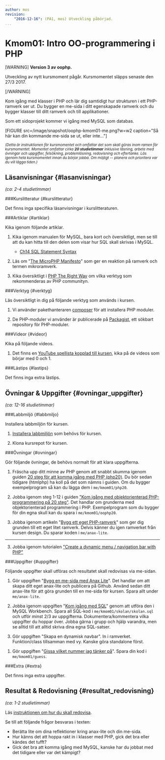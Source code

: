 ```yaml
---
author: mos
revision:
    "2016-12-16": (PA1, mos) Utveckling påbörjad.
...
```

Kmom01: Intro OO-programmering i PHP
==================================

[WARNING]
**Version 3 av oophp.**

Utveckling av nytt kursmoment pågår. Kursmomentet släpps senaste den 27/3 2017.

[/WARNING]

Kom igång med klasser i PHP och lär dig samtidigt hur strukturen i ett PHP-ramverk ser ut. Du bygger en me-sida i ditt egenskapade ramverk och du bygger klasser till ditt ramverk och till applikationer.

Som ett sidoprojekt kommer vi igång med MySQL som databas.

[FIGURE src=/image/snapshot/oophp-kmom01-me.png?w=w2 caption="Så här kan din kommande me-sida se ut, eller inte..."]

<small><i>(Detta är instruktionen för kursmomentet och omfattar det som skall göras inom ramen för kursmomentet. Momentet omfattar cirka **20 studietimmar** inklusive läsning, arbete med övningar och uppgifter, felsökning, problemlösning, redovisning och eftertanke. Läs igenom hela kursmomentet innan du börjar jobba. Om möjligt -- planera och prioritera var du vill lägga tiden.)</i></small>



Läsanvisningar  {#lasanvisningar}
---------------------------------

*(ca: 2-4 studietimmar)*



###Kurslitteratur  {#kurslitteratur}

Det finns inga specifika läsanvisningar i kurslitteraturen.



###Artiklar {#artiklar}

Kika igenom följande artiklar.

1. Kika igenom manualen för MySQL, bara kort och översiktligt, men se till att du kan hitta till den delen som visar hur SQL skall skrivas i MySQL.
    * [Ch14 SQL Statement Syntax](https://dev.mysql.com/doc/refman/5.7/en/sql-syntax.html)

1. Läs om "[The MicroPHP Manifesto](https://funkatron.com/posts/the-microphp-manifesto.html)" som ger en reaktion på ramverk och termen mikroramverk.

1. Kika översiktligt i [PHP The Right Way](http://www.phptherightway.com/) om vilka verktyg som rekommenderas av PHP communityn.



###Verktyg {#verktyg}

Läs översiktligt in dig på följande verktyg som används i kursen.

1. Vi använder pakethanteraren [composer](https://getcomposer.org/) för att installera PHP moduler.

1. De PHP-moduler vi använder är publicerade på [Packagist](https://packagist.org/), ett sökbart repository för PHP-moduler.



###Videor {#videor}

Kika på följande videos.

1. Det finns en [YouTube spellista kopplad till kursen](https://www.youtube.com/playlist?list=PLKtP9l5q3ce_jh6fAj1iwiJSj70DXA2Vn), kika på de videos som börjar med 0 och 1.



###Lästips {#lastips}

Det finns inga extra lästips.



Övningar & Uppgifter  {#ovningar_uppgifter}
-------------------------------------------

*(ca: 12-16 studietimmar)*



###Labbmiljö {#labbmiljo}

Installera labbmiljön för kursen.

1. [Installera labbmiljön](kurser/oophp-v3/labbmiljo) som behövs för kursen.

1. Klona kursrepot för kursen.



###Övningar {#ovningar}

Gör följande övningar, de behövs normalt för att klara uppgifterna. 

1. Fräscha upp ditt minne av PHP genom att snabbt skumma igenom guiden [20 steg för att komma igång med PHP (php20)](kunskap/kom-i-gang-med-php-pa-20-steg). Du bör sedan tidigare (htmlphp) ha koll på det som nämns i guiden. Om du bygger exempelprogram så kan du lägga dem i `me/kmom01/php20`.

1. Jobba igenom steg 1-12 i guiden ["Kom igång med objektorienterad PHP-programmering på 20 steg"](kunskap/kom-i-gang-med-oophp-pa-20-steg). Det handlar om grunderna med objektorienterad programmering i PHP. Exempelprogram som du bygger för din egna skull kan du spara i `me/kmom01/oophp20`.

1. Jobba igenom artikeln "[Bygg ett eget PHP-ramverk](kunskap/bygg-ett-eget-php-ramverk)" som ger dig grunden till ett eget litet ramverk. Delvis känner du igen ramverket från kursen design. Du sparar koden i `me/anax-lite`.


***


3. Jobba igenom tutorialen ["Create a dynamic menu / navigation bar with PHP"](http://dbwebb.se/kod-exempel/dynamic_php_menu/)



###Uppgifter {#uppgifter}

Följande uppgifter skall utföras och resultatet skall redovisas via me-sidan.

1. Gör uppgiften "[Bygg en me-sida med Anax Lite](uppgift/me-sida-med-anax-lite)". Det handlar om att skapa ditt eget anax-lite och publicera på Github. Använd sedan ditt anax-lite för att göra grunden till en me-sida för kursen. Spara allt under `me/anax-lite`.

1. Jobba igenom uppgiften "[Kom igång med SQL](uppgift/kom-igang-med-sql)" genom att utföra den i MySQL Workbench. Spara all SQL-kod i `me/kmom01/skolan/skolan.sql` och utför minst 2/3 av uppgifterna. Dokumentera/kommentera vilka uppgifter du hoppar över. Jobba gärna i grupp och hjälp varandra, men se alltid till att alltid skriva dina egna SQL-satser.

1. Gör uppgiften "Skapa en dynamisk navbar". In i ramverket. Funktion/class tillsamman med vy. Kanske göra standalone först.

<!--
skapa navbar som klasser (eller direkt i vyn? kanske två varianter?)
-->


1. Gör uppgiften "[Gissa vilket nummer jag tänker på](uppgift/gissa-numret)". Spara din kod i `me/kmom01/guess`.



###Extra {#extra}

Det finns inga extra uppgifter.



Resultat & Redovisning  {#resultat_redovisning}
-----------------------------------------------

*(ca: 1-2 studietimmar)*

Läs [instruktionen om hur du skall redovisa](kurser/oophp-v2/redovisa).

Se till att följande frågor besvaras i texten:

* Berätta lite om dina reflektioner kring anax-lite och din me-sida.
* Hur känns det att hoppa rakt in i klasser med PHP, gick det bra eller kändes det tufft?
* Gick det bra att komma igång med MySQL, kanske har du jobbat med det tidigare eller var det kämpigt?
